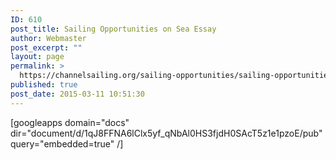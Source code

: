 ```yaml
---
ID: 610
post_title: Sailing Opportunities on Sea Essay
author: Webmaster
post_excerpt: ""
layout: page
permalink: >
  https://channelsailing.org/sailing-opportunities/sailing-opportunities-on-seaessay/
published: true
post_date: 2015-03-11 10:51:30
---
```

[googleapps domain="docs" dir="document/d/1qJ8FFNA6lClx5yf_qNbAl0HS3fjdH0SAcT5z1e1pzoE/pub" query="embedded=true" /]